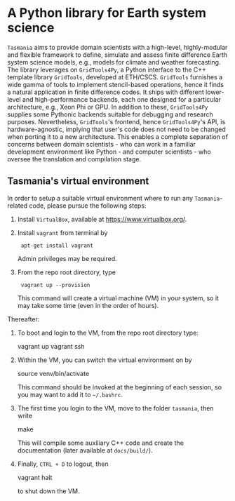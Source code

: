 A Python library for Earth system science
===================================================

`Tasmania` aims to provide domain scientists with a high-level, highly-modular and flexible framework to define, simulate and assess finite difference Earth system science models, e.g., models for climate and weather forecasting. The library leverages on `GridTools4Py`, a Python interface to the C++ template library `GridTools`, developed at ETH/CSCS. `GridTools` furnishes a wide gamma of tools to implement stencil-based operations, hence it finds a natural application in finite difference codes. It ships with different lower-level and high-performance backends, each one designed for a particular architecture, e.g., Xeon Phi or GPU. In addition to these, `GridTools4Py` supplies some Pythonic backends suitable for debugging and research purposes. Nevertheless, `GridTools`'s frontend, hence `GridTools4Py`'s API, is hardware-agnostic, implying that user's code does not need to be changed when porting it to a new architecture. This enables a complete separation of concerns between domain scientists - who can work in a familiar development environment like Python - and computer scientists - who oversee the translation and compilation stage. 


Tasmania's virtual environment
------------------------------

In order to setup a suitable virtual environment where to run any `Tasmania`-related code, please pursue the following steps:

1. Install `VirtualBox`, available at https://www.virtualbox.org/.
2. Install `vagrant` from terminal by

		apt-get install vagrant

   Admin privileges may be required.
3. From the repo root directory, type

		vagrant up --provision
		 
   This command will create a virtual machine (VM) in your system, so it may take some time (even in the order of hours).
   
Thereafter:

1. To boot and login to the VM, from the repo root directory type:

	vagrant up
	vagrant ssh

2. Within the VM, you can switch the virtual environment on by

	source venv/bin/activate

   This command should be invoked at the beginning of each session, so you may want to add it to `~/.bashrc`. 
3. The first time you login to the VM, move to the folder `tasmania`, then write

	make

   This will compile some auxiliary C++ code and create the documentation (later available at `docs/build/`).
4. Finally, `CTRL + D` to logout, then

	vagrant halt

   to shut down the VM.

